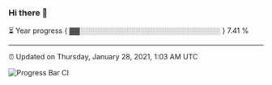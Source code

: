 ### Hi there 👋

⏳ Year progress { ▓▓░░░░░░░░░░░░░░░░░░░░░░░░░░░░ } 7.41 %

---

⏰ Updated on Thursday, January 28, 2021, 1:03 AM UTC

![Progress Bar CI](https://github.com/arthurbuhl/arthurbuhl/workflows/Progress%20Bar%20CI/badge.svg)
